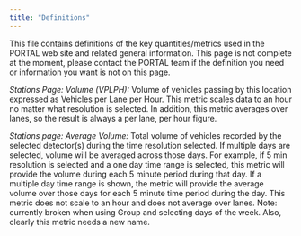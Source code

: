 ```yaml
---
title: "Definitions"
---
```


This file contains definitions of the key quantities/metrics used in the PORTAL web site and related general information. 
This page is not complete at the moment, please contact the PORTAL team if the definition you need or information 
you want is not on this page.


*Stations Page: Volume (VPLPH):*  Volume of vehicles passing by this location expressed as Vehicles per Lane per Hour. 
This metric scales data to an hour no matter what resolution is selected. In addition, this metric averages over lanes, 
so the result is always a per lane, per hour figure. 

*Stations page: Average Volume:* Total volume of vehicles recorded by the selected detector(s) during the time resolution
selected. If multiple days are selected, volume will be averaged across those days. For example, if 5 min resolution 
is selected and  a one day time range is selected, this metric will provide the volume during each 5 minute period during
that day. If a multiple day time range is shown, the metric will provide the average volume over those days for
each 5 minute time period during the day. This metric does not scale to an hour and does not average over lanes.
Note: currently broken when using Group and selecting days of the week. Also, clearly this metric needs a new name.

